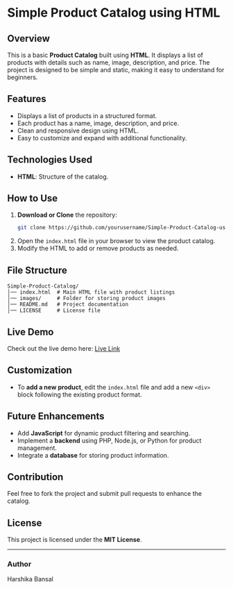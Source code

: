# Simple Product Catalog using HTML

## Overview
This is a basic **Product Catalog** built using **HTML**. It displays a list of products with details such as name, image, description, and price. The project is designed to be simple and static, making it easy to understand for beginners.

## Features
- Displays a list of products in a structured format.
- Each product has a name, image, description, and price.
- Clean and responsive design using HTML.
- Easy to customize and expand with additional functionality.

## Technologies Used
- **HTML**: Structure of the catalog.

## How to Use
1. **Download or Clone** the repository:
   ```sh
   git clone https://github.com/yourusername/Simple-Product-Catalog-using-HTML.git
   ```
2. Open the `index.html` file in your browser to view the product catalog.
3. Modify the HTML to add or remove products as needed.

## File Structure
```
Simple-Product-Catalog/
│── index.html  # Main HTML file with product listings
│── images/     # Folder for storing product images
│── README.md   # Project documentation
│── LICENSE     # License file
```

## Live Demo
Check out the live demo here: [Live Link](https://your-live-demo-link.com)

## Customization
- To **add a new product**, edit the `index.html` file and add a new `<div>` block following the existing product format.

## Future Enhancements
- Add **JavaScript** for dynamic product filtering and searching.
- Implement a **backend** using PHP, Node.js, or Python for product management.
- Integrate a **database** for storing product information.

## Contribution
Feel free to fork the project and submit pull requests to enhance the catalog.

## License
This project is licensed under the **MIT License**.

---
### Author
Harshika Bansal
